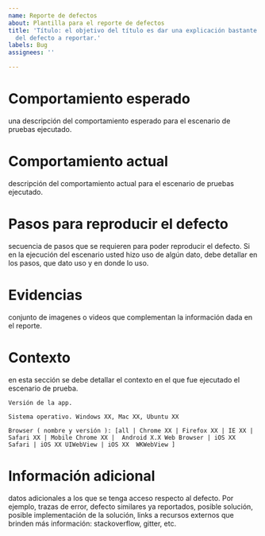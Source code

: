 ```yaml
---
name: Reporte de defectos
about: Plantilla para el reporte de defectos
title: 'Título: el objetivo del título es dar una explicación bastante corta y puntual
  del defecto a reportar.'
labels: Bug
assignees: ''

---
```


# Comportamiento esperado
una descripción del comportamiento esperado para el escenario de pruebas ejecutado.

# Comportamiento actual
descripción del comportamiento actual para el escenario de pruebas ejecutado.

# Pasos para reproducir el defecto
secuencia de pasos que se requieren para poder reproducir el defecto. Si en la ejecución del escenario usted hizo uso de algún dato, debe detallar en los pasos, que dato uso y en donde lo uso.

# Evidencias
conjunto de imagenes o videos que complementan la información dada en el reporte.

# Contexto
en esta sección se debe detallar el contexto en el que fue ejecutado el escenario de prueba.

    Versión de la app.

    Sistema operativo. Windows XX, Mac XX, Ubuntu XX

    Browser ( nombre y versión ): [all | Chrome XX | Firefox XX | IE XX | Safari XX | Mobile Chrome XX |  Android X.X Web Browser | iOS XX Safari | iOS XX UIWebView | iOS XX  WKWebView ]

# Información adicional
datos adicionales a los que se tenga acceso respecto al defecto. Por ejemplo, trazas de error, defecto similares ya reportados, posible solución, posible implementación de la solución, links a recursos externos que brinden más información: stackoverflow, gitter, etc.
